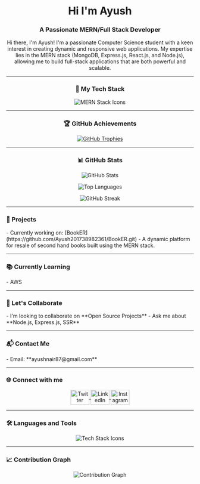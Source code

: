 <h1 align="center">Hi I'm Ayush</h1>
<h3 align="center">A Passionate MERN/Full Stack Developer</h3>

<p align="center">
Hi there, I'm Ayush! I'm a passionate Computer Science student with a keen interest in creating dynamic and responsive web applications. My expertise lies in the MERN stack (MongoDB, Express.js, React.js, and Node.js), allowing me to build full-stack applications that are both powerful and scalable.
</p>

---

<h3 align="center">🚀 My Tech Stack</h3>
<p align="center">
  <img src="https://skillicons.dev/icons?i=mongodb,express,react,nodejs" alt="MERN Stack Icons" />
</p>

---

<h3 align="center">🏆 GitHub Achievements</h3>
<p align="center"> 
  <a href="https://github.com/ryo-ma/github-profile-trophy">
    <img src="https://github-profile-trophy.vercel.app/?username=ayush201738982361&theme=algolia" alt="GitHub Trophies" />
  </a> 
</p>

---

<h3 align="center">📊 GitHub Stats</h3>
<p align="center">
  <img src="https://github-readme-stats.vercel.app/api?username=ayush201738982361&show_icons=true&theme=radical" alt="GitHub Stats" />
</p>

<p align="center">
  <img src="https://github-readme-stats.vercel.app/api/top-langs/?username=ayush201738982361&layout=compact&theme=radical" alt="Top Languages" />
</p>

<p align="center">
  <img src="https://github-readme-streak-stats.herokuapp.com/?user=ayush201738982361&theme=radical" alt="GitHub Streak" />
</p>

---

<h3 align="left">🔭 Projects</h3>
- Currently working on: [BookER](https://github.com/Ayush201738982361/BookER.git) - A dynamic platform for resale of second hand books built using the MERN stack.

---

<h3 align="left">📚 Currently Learning</h3>
- AWS

---

<h3 align="left">🤝 Let's Collaborate</h3>
- I'm looking to collaborate on **Open Source Projects**  
- Ask me about **Node.js, Express.js, SSR**

---

<h3 align="left">📬 Contact Me</h3>
- Email: **ayushnair87@gmail.com**  

---

<h3 align="left">🌐 Connect with me</h3>
<p align="center">
  <a href="https://twitter.com/ayushnair225933" target="blank">
    <img align="center" src="https://raw.githubusercontent.com/rahuldkjain/github-profile-readme-generator/master/src/images/icons/Social/twitter.svg" alt="Twitter" height="40" width="50" />
  </a>
  <a href="https://www.linkedin.com/public-profile/settings?trk=d_flagship3_profile_self_view_public_profile" target="blank">
    <img align="center" src="https://raw.githubusercontent.com/rahuldkjain/github-profile-readme-generator/master/src/images/icons/Social/linked-in-alt.svg" alt="LinkedIn" height="40" width="50" />
  </a>
  <a href="https://instagram.com/ayush_nair_360" target="blank">
    <img align="center" src="https://raw.githubusercontent.com/rahuldkjain/github-profile-readme-generator/master/src/images/icons/Social/instagram.svg" alt="Instagram" height="40" width="50" />
  </a>
</p>

---

<h3 align="left">🛠️ Languages and Tools</h3>
<p align="center">
  <img src="https://skillicons.dev/icons?i=html,css,js,react,nodejs,express,mongodb,python,flask,java,cpp,c,php,mysql,postman,kali,linux,git,figma" alt="Tech Stack Icons" />
</p>

---

<h3 align="left">📈 Contribution Graph</h3>
<p align="center">
  <img src="https://github-readme-activity-graph.vercel.app/graph?username=ayush201738982361&theme=react-dark" alt="Contribution Graph" />
</p>
